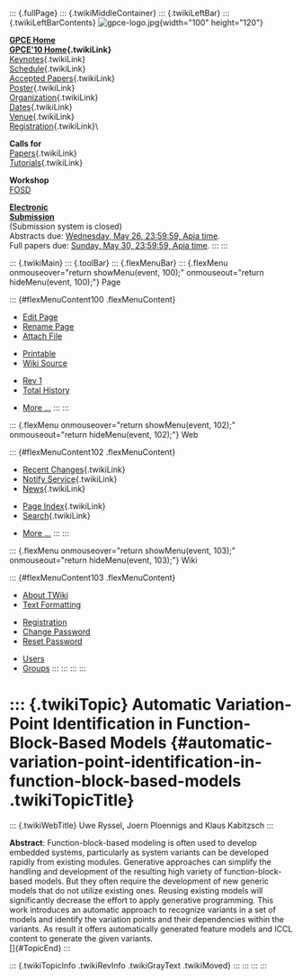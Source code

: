 ::: {.fullPage}
::: {.twikiMiddleContainer}
::: {.twikiLeftBar}
::: {.twikiLeftBarContents}
![gpce-logo.jpg](../pub/GPCE10/WebLeftBar/gpce-logo.jpg){width="100"
height="120"}

**[GPCE Home](http://program-transformation.org/Gpce)**\
**[GPCE\'10 Home](WebHome){.twikiLink}**\
[Keynotes](KeynoteSpeakers){.twikiLink}\
[Schedule](ConferenceProgram){.twikiLink}\
[Accepted Papers](AcceptedPapers){.twikiLink}\
[Poster](Poster){.twikiLink}\
[Organization](ConferenceOrganization){.twikiLink}\
[Dates](ImportantDates){.twikiLink}\
[Venue](ConferenceVenue){.twikiLink}\
[Registration](ConferenceRegistration){.twikiLink}\

**Calls for**\
[Papers](CallForPapers){.twikiLink}\
[Tutorials](CallForTutorials){.twikiLink}

**Workshop**\
[FOSD](http://www.infosun.fim.uni-passau.de/cl/staff/apel/FOSD2010/index.html)

**[Electronic\
Submission](http://www.easychair.org/conferences/?conf=gpce10)**\
(Submission system is closed)\
Abstracts due: [Wednesday, May 26, 23:59:59, Apia
time](http://www.timeanddate.com/worldclock/fixedtime.html?month=5&day=26&year=2010&hour=23&min=59&sec=59&p1=282).\
Full papers due: [Sunday, May 30, 23:59:59, Apia
time](http://www.timeanddate.com/worldclock/fixedtime.html?month=5&day=30&year=2010&hour=23&min=59&sec=59&p1=282).
:::
:::

::: {.twikiMain}
::: {.toolBar}
::: {.flexMenuBar}
::: {.flexMenu onmouseover="return showMenu(event, 100);" onmouseout="return hideMenu(event, 100);"}
Page

::: {#flexMenuContent100 .flexMenuContent}
-   [Edit
    Page](http://www.program-transformation.org/edit/GPCE10/AutomaticVariationPointIdentificationInFunctionBlockBasedModels?t=1536828789)
-   [Rename
    Page](http://www.program-transformation.org/rename/GPCE10/AutomaticVariationPointIdentificationInFunctionBlockBasedModels)
-   [Attach
    File](http://www.program-transformation.org/attach/GPCE10/AutomaticVariationPointIdentificationInFunctionBlockBasedModels)

<!-- -->

-   [Printable](http://www.program-transformation.org/view/GPCE10/AutomaticVariationPointIdentificationInFunctionBlockBasedModels?skin=print.pattern)
-   [Wiki
    Source](http://www.program-transformation.org/view/GPCE10/AutomaticVariationPointIdentificationInFunctionBlockBasedModels?skin=text&raw=on&contenttype=text/plain)

<!-- -->

-   [Rev
    1](http://www.program-transformation.org/view/GPCE10/AutomaticVariationPointIdentificationInFunctionBlockBasedModels?rev=1.1)
-   [Total
    History](http://www.program-transformation.org/rdiff/GPCE10/AutomaticVariationPointIdentificationInFunctionBlockBasedModels)

<!-- -->

-   [More
    \...](http://www.program-transformation.org/oops/GPCE10/AutomaticVariationPointIdentificationInFunctionBlockBasedModels?template=oopsmore&param1=1.1&param2=1.1)
:::
:::

::: {.flexMenu onmouseover="return showMenu(event, 102);" onmouseout="return hideMenu(event, 102);"}
Web

::: {#flexMenuContent102 .flexMenuContent}
-   [Recent Changes](WebChanges){.twikiLink}
-   [Notify Service](WebNotify){.twikiLink}
-   [News](WebNews){.twikiLink}

<!-- -->

-   [Page Index](WebIndex){.twikiLink}
-   [Search](WebSearch){.twikiLink}

<!-- -->

-   [More
    \...](http://www.program-transformation.org/oops/GPCE10/AutomaticVariationPointIdentificationInFunctionBlockBasedModels?template=oopsmore&param1=1.1&param2=1.1)
:::
:::

::: {.flexMenu onmouseover="return showMenu(event, 103);" onmouseout="return hideMenu(event, 103);"}
Wiki

::: {#flexMenuContent103 .flexMenuContent}
-   [About
    TWiki](http://www.program-transformation.org/view/TWiki/WebHome)
-   [Text
    Formatting](http://www.program-transformation.org/view/TWiki/TextFormattingRules)

<!-- -->

-   [Registration](http://www.program-transformation.org/view/TWiki/TWikiRegistration)
-   [Change
    Password](http://www.program-transformation.org/view/TWiki/ChangePassword)
-   [Reset
    Password](http://www.program-transformation.org/view/TWiki/ResetPassword)

<!-- -->

-   [Users](http://www.program-transformation.org/view/Main/TWikiUsers)
-   [Groups](http://www.program-transformation.org/view/Main/TWikiGroups)
:::
:::
:::
:::

::: {.twikiTopic}
Automatic Variation-Point Identification in Function-Block-Based Models {#automatic-variation-point-identification-in-function-block-based-models .twikiTopicTitle}
=======================================================================

::: {.twikiWebTitle}
Uwe Ryssel, Joern Ploennigs and Klaus Kabitzsch
:::

**Abstract**: Function-block-based modeling is often used to develop
embedded systems, particularly as system variants can be developed
rapidly from existing modules. Generative approaches can simplify the
handling and development of the resulting high variety of
function-block-based models. But they often require the development of
new generic models that do not utilize existing ones. Reusing existing
models will significantly decrease the effort to apply generative
programming. This work introduces an automatic approach to recognize
variants in a set of models and identify the variation points and their
dependencies within the variants. As result it offers automatically
generated feature models and ICCL content to generate the given
variants.\
[]{#TopicEnd}
:::

::: {.twikiTopicInfo .twikiRevInfo .twikiGrayText .twikiMoved}
:::
:::
:::
:::
